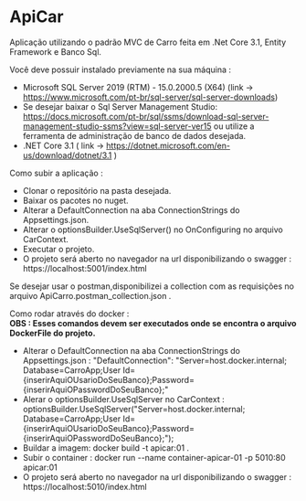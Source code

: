# ApiCar


Aplicação utilizando o padrão MVC de Carro feita em .Net Core 3.1, Entity Framework e Banco Sql.


Você deve possuir instalado previamente na sua máquina :
- Microsoft SQL Server 2019 (RTM) - 15.0.2000.5 (X64) (link -> https://www.microsoft.com/pt-br/sql-server/sql-server-downloads)
- Se desejar baixar o Sql Server Management Studio: https://docs.microsoft.com/pt-br/sql/ssms/download-sql-server-management-studio-ssms?view=sql-server-ver15 ou utilize a ferramenta de administração de banco de dados desejada.
- .NET Core 3.1 ( link -> https://dotnet.microsoft.com/en-us/download/dotnet/3.1 )




Como subir a aplicação :
- Clonar o repositório na pasta desejada.
- Baixar os pacotes no nuget.
- Alterar a DefaultConnection na aba ConnectionStrings do Appsettings.json. 
- Alterar o optionsBuilder.UseSqlServer() no OnConfiguring no arquivo CarContext.
- Executar o projeto.
- O projeto será aberto no navegador na url disponibilizando o swagger : https://localhost:5001/index.html


Se desejar usar o postman,disponibilizei a collection com as requisições no arquivo ApiCarro.postman_collection.json .

Como rodar através do docker :  
**OBS : Esses comandos devem ser executados onde se encontra o arquivo DockerFile do projeto.**
 - Alterar o DefaultConnection na aba ConnectionStrings do Appsettings.json :
	"DefaultConnection": "Server=host.docker.internal; Database=CarroApp;User Id={inserirAquiOUsarioDoSeuBanco};Password={inserirAquiOPasswordDoSeuBanco};"
 - Alerar o optionsBuilder.UseSqlServer no CarContext :
	 optionsBuilder.UseSqlServer("Server=host.docker.internal; Database=CarroApp;User Id={inserirAquiOUsarioDoSeuBanco};Password={inserirAquiOPasswordDoSeuBanco};");
- Buildar a imagem:
	docker build -t apicar:01  .
- Subir o container : 
	docker run --name container-apicar-01 -p 5010:80 apicar:01
- O projeto será aberto no navegador na url disponibilizando o swagger : https://localhost:5010/index.html

